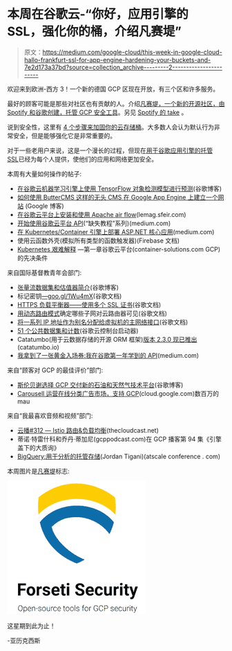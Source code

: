 # 本周在谷歌云-“你好，应用引擎的 SSL，强化你的桶，介绍凡赛堤”

> 原文：<https://medium.com/google-cloud/this-week-in-google-cloud-hallo-frankfurt-ssl-for-app-engine-hardening-your-buckets-and-7e2d173a37bd?source=collection_archive---------2----------------------->

欢迎来到欧洲-西方 3！一个新的德国 GCP 区现在开放，有三个区和许多服务。

最好的顾客可能是那些对社区也有贡献的人。介绍[凡赛堤，一个新的开源社区，由 Spotify 和谷歌创建，托管 GCP 安全工具](http://goo.gl/yiUUXv)。另见 [Spotify 的 take](http://goo.gl/g7VnJD) 。

说到安全性，这里有 [4 个步骤来加固你的云存储桶](http://goo.gl/LcvwAZ)。大多数人会认为默认行为非常安全，但是能够强化它是非常重要的。

对于一些老用户来说，这是一个漫长的过程，但现在[用于谷歌应用引擎的托管 SSL](http://goo.gl/8cFqsn)已经为每个人提供，使他们的应用和网络更加安全。

本周有大量如何操作的帖子:

*   [在谷歌云机器学习引擎上使用 TensorFlow 对象检测模型进行预测](http://goo.gl/pbbjNy)(谷歌博客)
*   [如何使用 ButterCMS 这样的无头 CMS 在 Google App Engine 上建立一个网站](http://goo.gl/QQrK4j) (Google 博客)
*   [在谷歌云平台上安装和使用 Apache air flow](http://goo.gl/BB3mV)(lemag.sfeir.com)
*   [开始使用谷歌云平台 API](http://goo.gl/z15BQH)(“缺失教程”系列)(medium.com)
*   [在 Kubernetes/Container 引擎上部署 ASP.NET 核心应用](http://goo.gl/GwCSH4)(medium.com)
*   使用云函数外壳(模拟所有类型的函数触发器)(Firebase 文档)
*   [Kubernetes 艰难解释](http://goo.gl/AVoVzd) —第一章谷歌云平台(container-solutions.com GCP)的先决条件

来自国际基督教青年会部门:

*   [张量流数据集和估值器简介](http://goo.gl/hJoXeV)(谷歌博客)
*   标记密钥[—goo.gl/1Wu4mX](https://goo.gl/1Wu4mX)(谷歌文档)
*   [HTTPS 负载平衡器——使用多个 SSL 证书](http://goo.gl/fzVufA)(谷歌文档)
*   [用动态路由模式](http://goo.gl/8xE2Xb)确定哪些子网对云路由器可见(谷歌文档)
*   [将一系列 IP 地址作为别名分配给虚拟机的主网络接口](http://goo.gl/eLS7x8)(谷歌文档)
*   [51 个公共数据集和计数](http://goo.gl/Y3k9gT)(谷歌云控制台启动器)
*   Catatumbo(用于云数据存储的开源 ORM 框架)[版本 2.3.0 现已推出](http://goo.gl/BV6qbT) (catatumbo.io)
*   [我拿到了一张黄金入场券:我在谷歌第一年学到的 API](http://goo.gl/TyNP9L)(medium.com)

来自“顾客对 GCP 的最佳评价”部门:

*   [斯伦贝谢选择 GCP 交付新的石油和天然气技术平台](http://goo.gl/1gVu5T)(谷歌博客)
*   [Carousell 运营在线分类广告市场，支持 GCP](http://goo.gl/XGtfSP)(cloud.google.com)数百万的 mau

来自“我最喜欢音频和视频”部门:

*   [云播#312 — Istio 路由&负载均衡](http://goo.gl/e6jYag)(thecloudcast.net)
*   蒂诺·特雷什科和乔丹·蒂加尼(gcppodcast.com)在 GCP 播客第 94 集《引擎盖下的大质询》
*   [BigQuery:用于分析的托管存储](http://goo.gl/n68AVF)(Jordan Tigani)(atscale conference . com)

本周图片是[凡赛堤](http://goo.gl/yiUUXv)标志:

![](img/620b1fd0a2f86ac863f8539fecbf3550.png)

这星期到此为止！

-亚历克西斯